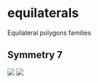 # equilaterals
Equilateral polygons families

## Symmetry 7

<img src="https://raw.github.com/jolumija/equilaterals/master/images/test.svg?sanitize=true">
<img src="https://raw.github.com/jolumija/equilaterals/master/images/7.svg?sanitize=true">